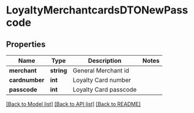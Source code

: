 # LoyaltyMerchantcardsDTONewPasscode

## Properties
Name | Type | Description | Notes
------------ | ------------- | ------------- | -------------
**merchant** | **string** | General Merchant id | 
**cardnumber** | **int** | Loyalty Card number | 
**passcode** | **int** | Loyalty Card passcode | 

[[Back to Model list]](../README.md#documentation-for-models) [[Back to API list]](../README.md#documentation-for-api-endpoints) [[Back to README]](../../README.md)


